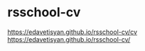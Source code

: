 # rsschool-cv


https://edavetisyan.github.io/rsschool-cv/cv
https://edavetisyan.github.io/rsschool-cv/
